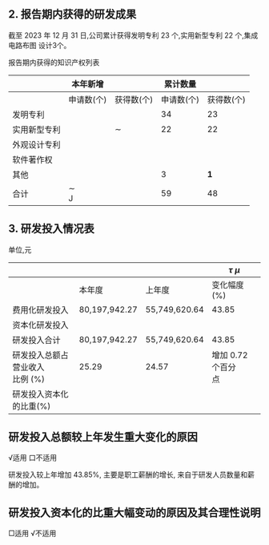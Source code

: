 ## 2. 报告期内获得的研发成果

截至 2023 年 12 月 31 日,公司累计获得发明专利 23 个,实用新型专利 22 个,集成电路布图 设计3个。

报告期内获得的知识产权列表

|        | 本年新增        |        | 累计数量   |              |
|--------|-------------|--------|--------|--------------|
|        | 申请数(个)      | 获得数(个) | 申请数(个) | 获得数(个)       |
| 发明专利   |             |        | 34     | 23           |
| 实用新型专利 |             | $\sim$ | 22     | 22           |
| 外观设计专利 |             |        |        |              |
| 软件著作权  |             |        |        |              |
| 其他     |             |        | 3      | $\mathbf{1}$ |
| 合计     | $\sim$<br>J |        | 59     | 48           |

## 3. 研发投入情况表

单位,元

|                       |               |               | $\tau$ $\mu$     |
|-----------------------|---------------|---------------|------------------|
|                       | 本年度           | 上年度           | 变化幅度(%)          |
| 费用化研发投入               | 80,197,942.27 | 55,749,620.64 | 43.85            |
| 资本化研发投入               |               |               |                  |
| 研发投入合计                | 80,197,942.27 | 55,749,620.64 | 43.85            |
| 研发投入总额占营业收入<br>比例 (%) | 25.29         | 24.57         | 增加 0.72 个百分<br>点 |
| 研发投入资本化的比重(%)         |               |               |                  |

## 研发投入总额较上年发生重大变化的原因

√适用 口不适用

研发投入较上年增加 43.85%, 主要是职工薪酬的增长, 来自于研发人员数量和薪酬的增加。

## 研发投入资本化的比重大幅变动的原因及其合理性说明

□适用 √不适用